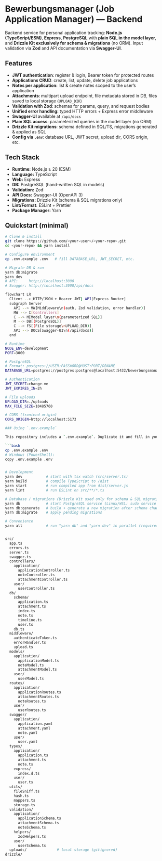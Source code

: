 # Bewerbungsmanager (Job Application Manager) — Backend

Backend service for personal application tracking: **Node.js (TypeScript/ESM)**, **Express**, **PostgreSQL** with **plain SQL in the model layer**, and **Drizzle Kit exclusively for schema & migrations** (no ORM). Input validation via **Zod** and API documentation via **Swagger-UI**.

## Features

- **JWT authentication**: register & login, Bearer token for protected routes
- **Applications CRUD**: create, list, update, delete job applications
- **Notes per application**: list & create notes scoped to the user’s application
- **Attachments**: multipart upload endpoint, file metadata stored in DB, files saved to local storage (`UPLOAD_DIR`)
- **Validation with Zod**: schemas for params, query, and request bodies
- **Unified error handling**: typed HTTP errors + Express error middleware
- **Swagger-UI** available at `/api/docs`
- **Plain SQL access**: parameterized queries in the model layer (no ORM)
- **Drizzle Kit migrations**: schema defined in SQL/TS, migrations generated & applied as SQL
- **Config via `.env`**: database URL, JWT secret, upload dir, CORS origin, etc.

## Tech Stack

- **Runtime:** Node.js ≥ 20 (ESM)
- **Language:** TypeScript
- **Web:** Express
- **DB:** PostgreSQL (hand-written SQL in models)
- **Validation:** Zod
- **API Docs:** Swagger-UI (OpenAPI 3)
- **Migrations:** Drizzle Kit (schema & SQL migrations only)
- **Lint/Format:** ESLint + Prettier
- **Package Manager:** Yarn

## Quickstart (minimal)

````bash
# Clone & install
git clone https://github.com/<your-user>/<your-repo>.git
cd <your-repo> && yarn install

# Configure environment
cp .env.example .env   # fill DATABASE_URL, JWT_SECRET, etc.

# Migrate DB & run
yarn db:migrate
yarn dev
# API:     http://localhost:3000
# Swagger: http://localhost:3000/api/docs

flowchart LR
  Client -->|HTTP/JSON + Bearer JWT| API[Express Router]
  subgraph Server
    API --> MW[Middleware\n(auth, Zod validation, error handler)]
    MW --> C[Controllers]
    C --> M[Model layer\n(parameterized SQL)]
    M --> DB[(PostgreSQL)]
    C --> FS[(File storage\nUPLOAD_DIR)]
    API --> DOCS[Swagger-UI\n(/api/docs)]
  end

# Runtime
NODE_ENV=development
PORT=3000

# PostgreSQL
# Format: postgres://USER:PASSWORD@HOST:PORT/DBNAME
DATABASE_URL=postgres://postgres:postgres@localhost:5432/bewerbungsmanager

# Authentication
JWT_SECRET=change-me
JWT_EXPIRES_IN=2h

# File uploads
UPLOAD_DIR=./uploads
MAX_FILE_SIZE=10485760

# CORS (frontend origin)
CORS_ORIGIN=http://localhost:5173

### Using `.env.example`

This repository includes a `.env.example`. Duplicate it and fill in your own values:

```bash
cp .env.example .env
# Windows (PowerShell):
copy .env.example .env


# Development
yarn dev           # start with tsx watch (src/server.ts)
yarn build         # compile TypeScript to /dist
yarn start         # run compiled app from dist/server.js
yarn lint          # run ESLint on src/**/*.ts

# Database / migrations (Drizzle Kit used only for schema & SQL migrations)
yarn db            # start PostgreSQL service (Linux/WSL: sudo service postgresql start)
yarn db:generate   # build + generate a new migration after schema changes
yarn db:migrate    # apply pending migrations

# Convenience
yarn all           # run "yarn db" and "yarn dev" in parallel (requires 'concurrently')


src/
  app.ts
  errors.ts
  server.ts
  swagger.ts
  controllers/
    application/
      applicationController.ts
      noteController.ts
      attachmentController.ts
    user/
      userController.ts
  db/
    schema/
      application.ts
      attachment.ts
      index.ts
      note.ts
      timeline.ts
      user.ts
    db.ts
  middleware/
    authenticateToken.ts
    errorHandler.ts
    upload.ts
  models/
    application/
      applicationModel.ts
      noteModel.ts
      attachmentModel.ts
    user/
      userModel.ts
  routes/
    application/
      applicationRoutes.ts
      attachmentRoutes.ts
      noteRoutes.ts
    user/
      userRoutes.ts
  swagger/
    application/
      application.yaml
      attachment.yaml
      note.yaml
    user/
      user.yaml
  types/
    application/
      application.ts
      attachment.ts
      note.ts
    express/
      index.d.ts
    user/
      user.ts
  utils/
    fileSniff.ts
    hash.ts
    mappers.ts
    storage.ts
  validation/
    application/
      applicationSchema.ts
      attachmentSchema.ts
      noteSchema.ts
    helpers/
      zodHelpers.ts
    user/
      userSchema.ts
  uploads/              # local storage (gitignored)
drizzle/



````
